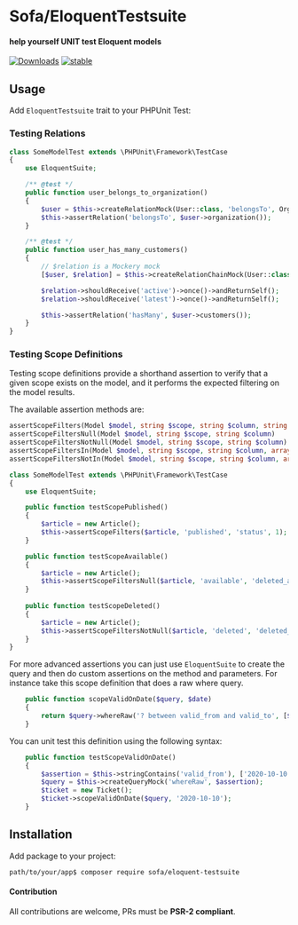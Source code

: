 # Sofa/EloquentTestsuite

#### help yourself UNIT test Eloquent models

[![Downloads](https://poser.pugx.org/sofa/eloquent-testsuite/downloads)](https://packagist.org/packages/sofa/eloquent-testsuite) [![stable](https://poser.pugx.org/sofa/eloquent-testsuite/v/stable.svg)](https://packagist.org/packages/sofa/eloquent-testsuite)


## Usage

Add `EloquentTestsuite` trait to your PHPUnit Test:


### Testing Relations

```php
class SomeModelTest extends \PHPUnit\Framework\TestCase
{
    use EloquentSuite;

    /** @test */
    public function user_belongs_to_organization()
    {
        $user = $this->createRelationMock(User::class, 'belongsTo', Organization::class);
        $this->assertRelation('belongsTo', $user->organization());
    }

    /** @test */
    public function user_has_many_customers()
    {
        // $relation is a Mockery mock
        [$user, $relation] = $this->createRelationChainMock(User::class, 'hasMany', Customer::class);

        $relation->shouldReceive('active')->once()->andReturnSelf();
        $relation->shouldReceive('latest')->once()->andReturnSelf();

        $this->assertRelation('hasMany', $user->customers());
    }
}
```

### Testing Scope Definitions

Testing scope definitions provide a shorthand assertion to verify that a given scope
exists on the model, and it performs the expected filtering on the model results.

The available assertion methods are:

```php
assertScopeFilters(Model $model, string $scope, string $column, string $value)
assertScopeFiltersNull(Model $model, string $scope, string $column)
assertScopeFiltersNotNull(Model $model, string $scope, string $column)
assertScopeFiltersIn(Model $model, string $scope, string $column, array $values)
assertScopeFiltersNotIn(Model $model, string $scope, string $column, array $values)
```

```php
class SomeModelTest extends \PHPUnit\Framework\TestCase
{
    use EloquentSuite;

    public function testScopePublished()
    {
        $article = new Article();
        $this->assertScopeFilters($article, 'published', 'status', 1);
    }

    public function testScopeAvailable()
    {
        $article = new Article();
        $this->assertScopeFiltersNull($article, 'available', 'deleted_at');
    }
    
    public function testScopeDeleted()
    {
        $article = new Article();
        $this->assertScopeFiltersNotNull($article, 'deleted', 'deleted_at');
    }
}
```

For more advanced assertions you can just use `EloquentSuite` to create the query
and then do custom assertions on the method and parameters. For instance take
this scope definition that does a raw where query.

```php
    public function scopeValidOnDate($query, $date)
    {
        return $query->whereRaw('? between valid_from and valid_to', [$date]);
    }
```

You can unit test this definition using the following syntax:

```php 
    public function testScopeValidOnDate()
    {
        $assertion = $this->stringContains('valid_from'), ['2020-10-10'];
        $query = $this->createQueryMock('whereRaw', $assertion);
        $ticket = new Ticket();
        $ticket->scopeValidOnDate($query, '2020-10-10');
    }
```


## Installation

Add package to your project:

```
path/to/your/app$ composer require sofa/eloquent-testsuite
```

#### Contribution

All contributions are welcome, PRs must be **PSR-2 compliant**.
